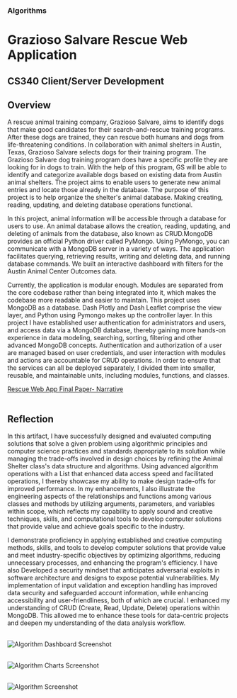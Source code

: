 ### Algorithms

# Grazioso Salvare Rescue Web Application
## CS340 Client/Server Development

## Overview

A rescue animal training company, Grazioso Salvare, aims to identify dogs that make good candidates for their search-and-rescue training programs. After these dogs are trained, they can rescue both humans and dogs from life-threatening conditions. In collaboration with animal shelters in Austin, Texas, Grazioso Salvare selects dogs for their training program. The Grazioso Salvare dog training program does have a specific profile they are looking for in dogs to train. With the help of this program, GS will be able to identify and categorize available dogs based on existing data from Austin animal shelters. The project aims to enable users to generate new animal entries and locate those already in the database. The purpose of this project is to help organize the shelter's animal database. Making creating, reading, updating, and deleting database operations functional.

In this project, animal information will be accessible through a database for users to use. An animal database allows the creation, reading, updating, and deleting of animals from the database, also known as CRUD.MongoDB provides an official Python driver called PyMongo. Using PyMongo, you can communicate with a MongoDB server in a variety of ways. The application facilitates querying, retrieving results, writing and deleting data, and running database commands. We built an interactive dashboard with filters for the Austin Animal Center Outcomes data. 

Currently, the application is modular enough. Modules are separated from the core codebase rather than being integrated into it, which makes the codebase more readable and easier to maintain. This project uses MongoDB as a database. Dash Plotly and Dash Leaflet comprise the view layer, and Python using Pymongo makes up the controller layer. In this project I have established user authentication for administrators and users, and access data via a MongoDB database, thereby gaining more hands-on experience in data modeling, searching, sorting, filtering and other advanced MongoDB concepts. Authentication and authorization of a user are managed based on user credentials, and user interaction with modules and actions are accountable for CRUD operations. In order to ensure that the services can all be deployed separately, I divided them into smaller, reusable, and maintainable units, including modules, functions, and classes.


<a href="https://github.com/pminaspur/Capstone/blob/main/Source%20Code/Enhancement/CS340-Algorithms/Rescue_Web_App_Final_Paper-Narrative.docx">Rescue Web App Final Paper- Narrative</a> <br><br>

## Reflection
In this artifact, I have successfully designed and evaluated computing solutions that solve a given problem using algorithmic principles and computer science practices and standards appropriate to its solution while managing the trade-offs involved in design choices by refining the Animal Shelter class's data structure and algorithms. Using advanced algorithm operations with a List that enhanced data access speed and facilitated operations, I thereby showcase my ability to make design trade-offs for improved performance. In my enhancements, I also illustrate the engineering aspects of the relationships and functions among various classes and methods by utilizing arguments, parameters, and variables within scope, which reflects my capability to apply sound and creative techniques, skills, and computational tools to develop computer solutions that provide value and achieve goals specific to the industry.

I demonstrate proficiency in applying established and creative computing methods, skills, and tools to develop computer solutions that provide value and meet industry-specific objectives by optimizing algorithms, reducing unnecessary processes, and enhancing the program's efficiency. I have also Developed a security mindset that anticipates adversarial exploits in software architecture and designs to expose potential vulnerabilities. My implementation of input validation and exception handling has improved data security and safeguarded account information, while enhancing accessibility and user-friendliness, both of which are crucial. I enhanced my understanding of CRUD (Create, Read, Update, Delete) operations within MongoDB. This allowed me to enhance these tools for data-centric projects and deepen my understanding of the data analysis workflow.<br><br>

<img title="Algorithm Dashboard Screenshot" alt="Algorithm Dashboard Screenshot" src="https://pminaspur.github.io/Capstone/assets/images/Algorithm_Dashboard.png"/><br><br>

<img title="Algorithm Charts Screenshot" alt="Algorithm Charts Screenshot" src="https://pminaspur.github.io/Capstone/assets/images/Algorithm_Charts.png"/><br><br>

<img title="Algorithm Screenshot" alt="Algorithm Screenshot" src="https://pminaspur.github.io/Capstone/assets/images/Algorithms_Screenshot.png"/><br><br>



